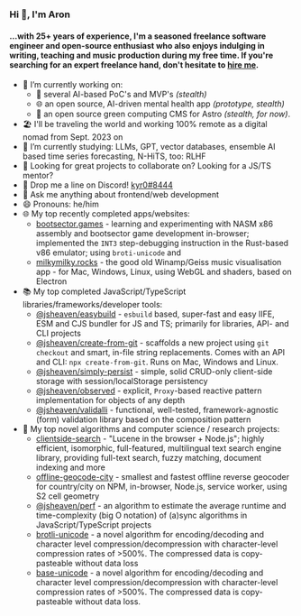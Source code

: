 ### Hi 👋, I'm Aron
#### ...with 25+ years of experience, I'm a seasoned freelance software engineer and open-source enthusiast who also enjoys indulging in writing, teaching and music production during my free time. If you're searching for an expert freelance hand, don't hesitate to [hire me](https://aron-homberg.de).

- 🔭 I’m currently working on:
  - 🔬 several AI-based PoC's and MVP's *(stealth)* 
  - 🌐 an open source, AI-driven mental health app *(prototype, stealth)* 
  - 🔨 an open source green computing CMS for Astro *(stealth, for now)*.
- 🏖️ I'll be traveling the world and working 100% remote as a digital nomad from Sept. 2023 on
- 🌱 I’m currently studying: LLMs, GPT, vector databases, ensemble AI based time series forecasting, N-HiTS, too: RLHF 
- 🤔 Looking for great projects to collaborate on? Looking for a JS/TS mentor?
- 🤖 Drop me a line on Discord! [kyr0#8444](https://discordapp.com/users/kyr0#8444)
- 💬 Ask me anything about frontend/web development
- 😄 Pronouns: he/him
- 🌐 My top recently completed apps/websites:
  - [bootsector.games](https://bootsector.games) - learning and experimenting with NASM x86 assembly and bootsector game development in-browser; implemented the `INT3` step-debugging instruction in the Rust-based v86 emulator; using `broti-unicode` and 
  - [milkymilky.rocks](https://milkymilky.rocks) - the good old Winamp/Geiss music visualisation app - for Mac, Windows, Linux, using WebGL and shaders, based on Electron
- 📚 My top completed JavaScript/TypeScript libraries/frameworks/developer tools:
  - [@jsheaven/easybuild](https://github.com/jsheaven/easybuild) - `esbuild` based, super-fast and easy IIFE, ESM and CJS bundler for JS and TS; primarily for libraries, API- and CLI projects
  - [@jsheaven/create-from-git](https://github.com/jsheaven/create-from-git) - scaffolds a new project using `git checkout` and smart, in-file string replacements. Comes with an API and CLI: `npx create-from-git`. Runs on Mac, Windows and Linux.
  - [@jsheaven/simply-persist](https://github.com/jsheaven/simply-persist) - simple, solid CRUD-only client-side storage with session/localStorage persistency
  - [@jsheaven/observed](https://github.com/jsheaven/observed) - explicit, `Proxy`-based reactive pattern implementation for objects of any depth
  - [@jsheaven/validalli](https://github.com/jsheaven/validalli) - functional, well-tested, framework-agnostic (form) validation library based on the composition pattern
- 🔬 My top novel algorithms and computer science / research projects:
  - [clientside-search](https://github.com/kyr0/clientside-search) - "Lucene in the browser + Node.js"; highly efficient, isomorphic, full-featured, multilingual text search engine library, providing full-text search, fuzzy matching, document indexing and more
  - [offline-geocode-city](https://github.com/kyr0/offline-geocode-city) - smallest and fastest offline reverse geocoder for country/city on NPM, in-browser, Node.js, service worker, using S2 cell geometry
  - [@jsheaven/perf](https://github.com/jsheaven/perf) - an algorithm to estimate the average runtime and time-complexity (big O notation) of (a)sync algorithms in JavaScript/TypeScript projects
  - [brotli-unicode](https://github.com/kyr0/brotli-unicode) - a novel algorithm for encoding/decoding and character level compression/decompression with character-level compression rates of >500%. The compressed data is copy-pasteable without data loss
  - [base-unicode](https://github.com/kyr0/base-unicode) - a novel algorithm for encoding/decoding and character level compression/decompression with character-level compression rates of >500%. The compressed data is copy-pasteable without data loss.

